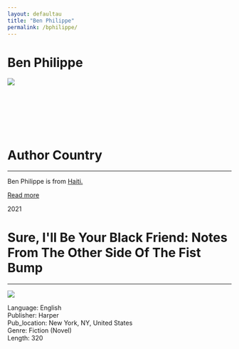 ```yaml
---
layout: defaultau
title: "Ben Philippe"
permalink: /bphilippe/
---
```

<!-- partial:index.partial.html -->
<div class="content">
    <h1>Ben Philippe</h1>
    <div class="quote">
        <div><img src="https://i.harperapps.com/authors/48027/x500.JPG" class="logo"></div>
    </div>
    <div class="timeline">
        <div style="padding-bottom:100px;"></div>
        <div class="block">
            <div class="date right"><p class="right"></p></div>
            <div class="dot"></div>
            <div class="left first">
            <div class="author_country">
                <h1>Author Country</h1><hr>
          <div class="aclocation">  <p>Ben Philippe is from <a href="http://localhost:4000/5">Haiti.</a></p></div>
              <div class="acreadmore">  <a href="https://en.wikipedia.org/wiki/Ben_Philippe">Read more</a> </div>
            </div>
            </div>
        </div>
        <div class="block">
            <div class="date left"><p class="left">2021</p></div>
            <div class="dot"></div>
            <div class="right">
                <h1>Sure, I'll Be Your Black Friend: Notes From The Other Side Of The Fist Bump</h1><hr>
                <p><img src="https://m.media-amazon.com/images/I/41xIr892z7L._SX327_BO1,204,203,200_.jpg"></p>
                <p>
                Language: English<br/>
                Publisher: Harper<br/>
                Pub_location: New York, NY, United States<br/>
                Genre: Fiction (Novel)<br/>
                Length: 320<br/>                   </p>
            </div>
        </div>
